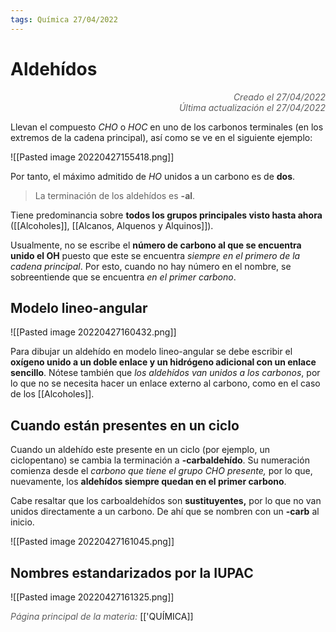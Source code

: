 ```yaml
---
tags: Química 27/04/2022
---
```


# Aldehídos
<div style="text-align: right; opacity: 0.7; font-style: italic;">Creado el 27/04/2022</div>
<div style="text-align: right; opacity: 0.7; font-style: italic;">Última actualización el 27/04/2022</div>

Llevan el compuesto $CHO$ o $HOC$ en uno de los carbonos terminales (en los extremos de la cadena principal), así como se ve en el siguiente ejemplo:

![[Pasted image 20220427155418.png]]

Por tanto, el máximo admitido de $HO$ unidos a un carbono es de **dos**.

> La terminación de los aldehídos es **-al**.

Tiene predominancia sobre **todos los grupos principales visto hasta ahora** ([[Alcoholes]], [[Alcanos, Alquenos y Alquinos]]).

Usualmente, no se escribe el **número de carbono al que se encuentra unido el OH** puesto que este se encuentra *siempre en el primero de la cadena principal*. Por esto, cuando no hay número en el nombre, se sobreentiende que se encuentra *en el primer carbono*.

## Modelo lineo-angular

![[Pasted image 20220427160432.png]]

Para dibujar un aldehído en modelo lineo-angular se debe escribir el **oxígeno unido a un doble enlace y un hidrógeno adicional con un enlace sencillo**. Nótese también que *los aldehídos van unidos a los carbonos*, por lo que no se necesita hacer un enlace externo al carbono, como en el caso de los [[Alcoholes]].

## Cuando están presentes en un ciclo

Cuando un aldehído este presente en un ciclo (por ejemplo, un ciclopentano) se cambia la terminación a **-carbaldehído**. Su numeración comienza desde el *carbono que tiene el grupo CHO presente,* por lo que, nuevamente, los **aldehídos siempre quedan en el primer carbono**.

Cabe resaltar que los carboaldehídos son **sustituyentes,** por lo que no van unidos directamente a un carbono. De ahí que se nombren con un **-carb** al inicio.

![[Pasted image 20220427161045.png]]

## Nombres estandarizados por la IUPAC

![[Pasted image 20220427161325.png]]

<span style="opacity: 0.7; font-style: italic;">Página principal de la materia:</span> [['QUÍMICA]]